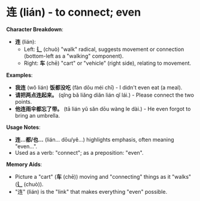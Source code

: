 # **连 (lián) - to connect; even**

**Character Breakdown**:  
- **连** (lián):
  - Left: **辶** (chuò) "walk" radical, suggests movement or connection (bottom-left as a "walking" component).
  - Right: **车** (chē) "cart" or "vehicle" (right side), relating to movement.

**Examples**:  
- **我连** (wǒ lián) **饭都没吃** (fàn dōu méi chī) - I didn't even eat (a meal).  
- **请把两点连起来。** (qǐng bǎ liǎng diǎn lián qǐ lái.) - Please connect the two points.  
- **他连雨伞都忘了带。** (tā lián yǔ sǎn dōu wàng le dài.) - He even forgot to bring an umbrella.

**Usage Notes**:  
- **连...都/也...** (lián... dōu/yě...) highlights emphasis, often meaning "even...".  
- Used as a verb: "connect"; as a preposition: "even".

**Memory Aids**:  
- Picture a "cart" (**车** (chē)) moving and "connecting" things as it "walks" (**辶** (chuò)).  
- "连" (lián) is the "link" that makes everything "even" possible.